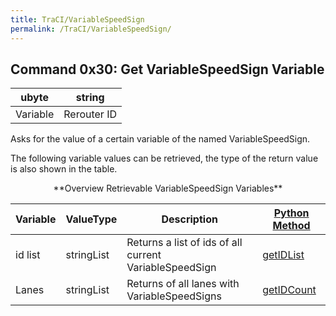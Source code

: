 ```yaml
---
title: TraCI/VariableSpeedSign
permalink: /TraCI/VariableSpeedSign/
---
```


## Command 0x30: Get VariableSpeedSign Variable

|  ubyte   |  string  |
| :------: | :------: |
| Variable | Rerouter ID |

Asks for the value of a certain variable of the named VariableSpeedSign.

The following variable values can be retrieved, the type of the return
value is also shown in the table.

<center>
**Overview Retrievable VariableSpeedSign Variables**
</center>

| Variable       | ValueType  | Description               | [Python Method](../TraCI/Interfacing_TraCI_from_Python.md)              |
| -------------- | ---------- | ------------------------- | ----------------------------------------------------------------------- |
| id list        | stringList | Returns a list of ids of all current VariableSpeedSign | [getIDList](https://sumo.dlr.de/pydoc/traci._variablespeedsign.html#VariableSpeedSignDomain-getIDList)   |
| Lanes          | stringList | Returns of all lanes with VariableSpeedSigns | [getIDCount](https://sumo.dlr.de/pydoc/traci._variablespeedsign.html#VariableSpeedSignDomain-getLanes) |
